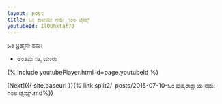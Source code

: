 ```yaml
---
layout: post
title: ಓಂ ಶುಚಯೇ ನಮಃ ೧೦೮ ಟೈಮ್ಸ್
youtubeId: IlOUhxtaf70
---
```

 
 
 ಓಂ ಬ್ರಹ್ಮನೇ ನಮಃ  
 
 -  ಅಂತಿಮ ಸತ್ಯ ಯಾರು 
 
  
 
  
 
 
 
 
 
 


{% include youtubePlayer.html id=page.youtubeId %}
 
[Next]({{ site.baseurl }}{% link  split2/_posts/2015-07-10-ಓಂ ಪುಷ್ಕರಾಕ್ಷಾಯ ನಮಃ ೧೦೮ ಟೈಮ್ಸ್.md%})
 
